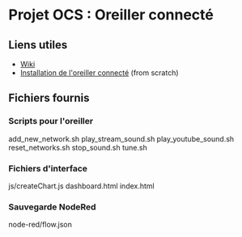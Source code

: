 # Projet OCS : Oreiller connecté

## Liens utiles
 * [Wiki](https://github.com/ltb-bossuyt/ocs-coussin-connecte/wiki)
 * [Installation de l'oreiller connecté](src/INSTALL.md) (from scratch)

## Fichiers fournis

### Scripts pour l'oreiller
add_new_network.sh
play_stream_sound.sh
play_youtube_sound.sh
reset_networks.sh
stop_sound.sh
tune.sh

### Fichiers d'interface
js/createChart.js
dashboard.html
index.html

### Sauvegarde NodeRed
node-red/flow.json